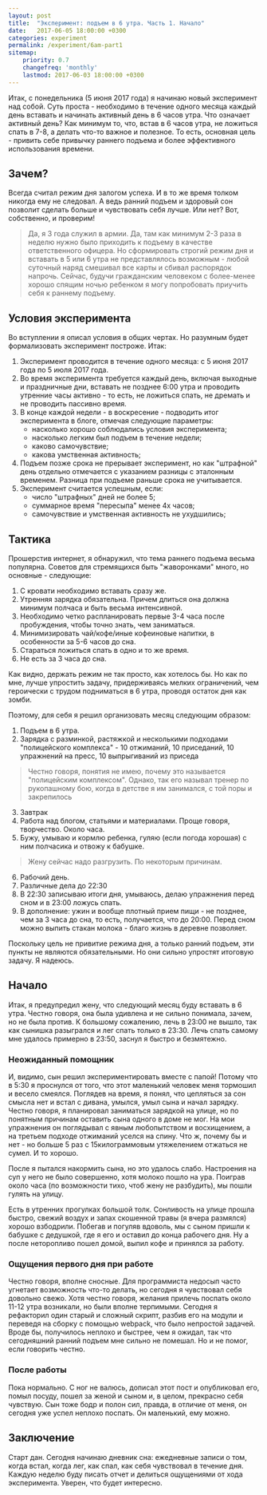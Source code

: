 ```yaml
---
layout: post
title:  "Эксперимент: подъем в 6 утра. Часть 1. Начало"
date:   2017-06-05 18:00:00 +0300
categories: experiment
permalink: /experiment/6am-part1
sitemap:
    priority: 0.7
    changefreq: 'monthly'
    lastmod: 2017-06-03 18:00:00 +0300
---
```

Итак, с понедельника (5 июня 2017 года) я начинаю новый эксперимент над собой. Суть проста - необходимо в течение одного месяца каждый день вставать и начинать активный день в 6 часов утра. Что означает активный день? Как минимум то, что, встав в 6 часов утра, не ложиться спать в 7-8, а делать что-то важное и полезное.  То есть, основная цель - привить себе привычку раннего подъема и более эффективного использования времени. 

## Зачем?

Всегда считал режим дня залогом успеха. И в то же время толком никогда ему не следовал. А ведь ранний подъем и здоровый сон позволит сделать больше и чувствовать себя лучше. Или нет? Вот, собственно, и проверим!

> Да, я 3 года служил в армии. Да, там как минимум 2-3 раза в неделю нужно было приходить к подъему в качестве ответственного офицера. Но сформировать строгий режим дня и вставать в 5 или 6 утра не представлялось возможным - любой суточный наряд смешивал все карты и сбивал распорядок напрочь. Сейчас, будучи гражданским человеком с более-менее хорошо спящим ночью ребенком я могу попробовать приучить себя к раннему подъему.

## Условия эксперимента

Во вступлении я описал условия в общих чертах. Но разумным будет формализовать эксперимент построже. Итак:

1. Эксперимент проводится в течение одного месяца: с 5 июня 2017 года по 5 июля 2017 года.
2. Во время эксперимента требуется каждый день, включая выходные и праздничные дни, вставать не позднее 6:00 утра и проводить утренние часы активно - то есть, не ложиться спать, не дремать и не проводить пассивно время.
3. В конце каждой недели - в воскресение - подводить итог эксперимента в блоге, отмечая следующие параметры:
    - насколько хорошо соблюдались условия эксперимента;
    - насколько легким был подъем в течение недели;
    - каково самочувствие;
    - какова умственная активность;
4. Подъем позже срока не прерывает эксперимент, но как "штрафной" день отдельно отмечается с указанием разницы с эталонным временем. Разница при подъеме раньше срока не учитывается.
5. Эксперимент считается успешным, если:
    - число "штрафных" дней не более 5;
    - суммарное время "пересыпа" менее 4х часов;
    - самочувствие и умственная активность не ухудшились;

## Тактика

Прошерстив интернет, я обнаружил, что тема раннего подъема весьма популярна. Советов для стремящихся быть "жаворонками" много, но основные - следующие:

1. С кровати необходимо вставать сразу же.
2. Утренняя зарядка обязательна. Причем длиться она должна минимум полчаса и быть весьма интенсивной.
3. Необходимо четко распланировать первые 3-4 часа после пробуждения, чтобы точно знать, чем заниматься.
4. Минимизировать чай/кофе/иные кофеиновые напитки, в особенности за 5-6 часов до сна.
5. Стараться ложиться спать в одно и то же время.
6. Не есть за 3 часа до сна.

Как видно, держать режим не так просто, как хотелось бы. Но как по мне, лучше упростить задачу, придерживаясь мелких ограничений, чем героически с трудом подниматься в 6 утра, проводя остаток дня как зомби.

Поэтому, для себя я решил организовать месяц следующим образом:

1. Подъем в 6 утра. 
2. Зарядка с разминкой, растяжкой и несколькими подходами "полицейского комплекса" - 10 отжиманий, 10 приседаний, 10 упражнений на пресс, 10 выпрыгиваний из приседа
> Честно говоря, понятия не имею, почему это называется "полицейским комплексом". Однако, так его называл тренер по рукопашному бою, когда в детстве я им занимался, с той поры и закрепилось

3. Завтрак
4. Работа над блогом, статьями и материалами. Проще говоря, творчество. Около часа.
5. Бужу, умываю и кормлю ребенка, гуляю (если погода хорошая) с ним полчасика и отвожу к бабушке.
> Жену сейчас надо разгрузить. По некоторым причинам.

6. Рабочий день.
7. Различные дела до 22:30
8. В 22:30 записываю итоги дня, умываюсь, делаю упражнения перед сном и в 23:00 ложусь спать.
9. В дополнение: ужин и вообще плотный прием пищи - не позднее, чем за 3 часа до сна, то есть, получается, что до 20:00. Перед сном можно выпить стакан молока - благо жизнь в деревне позволяет.

Поскольку цель не привитие режима дня, а только ранний подъем, эти пункты не являются обязательными. Но они сильно упростят итоговую задачу. Я надеюсь.

## Начало

Итак, я предупредил жену, что следующий месяц буду вставать в 6 утра. Честно говоря, она была удивлена и не сильно понимала, зачем, но не была против. К большому сожалению, лечь в 23:00 не вышло, так как сынишка разыгрался и лег спать только в 23:30. Лечь спать самому мне удалось примерно в 23:50, заснул я быстро и безмятежно. 

### Неожиданный помощник

И, видимо, сын решил экспериментировать вместе с папой! Потому что в 5:30 я проснулся от того, что этот маленький человек меня тормошил и весело смеялся. Поглядев на время, я понял, что цепляться за сон смысла нет и встал с дивана, умылся, умыл сына и начал зарядку. Честно говоря, я планировал заниматься зарядкой на улице, но по понятным причинам оставить сына одного в доме не мог. На мои упражнения он поглядывал с явным любопытством и восхищением, а на третьем подходе отжиманий уселся на спину. Что ж, почему бы и нет - но больше 5 раз с 15килограммовым утяжелением отжаться не сумел. И то хорошо.

После я пытался накормить сына, но это удалось слабо. Настроения на суп у него не было совершенно, хотя молоко пошло на ура. Поиграв около часа (по возможности тихо, чтоб жену не разбудить), мы пошли гулять на улицу. 

Есть в утренних прогулках большой толк. Сонливость на улице прошла быстро, свежий воздух и запах скошенной травы (я вчера размялся) хорошо взбодрили. Побегав и погуляв вдоволь, мы с сыном пришли к бабушке с дедушкой, где я его и оставил до конца рабочего дня. Ну а после неторопливо пошел домой, выпил кофе и принялся за работу.

### Ощущения первого дня при работе

Честно говоря, вполне сносные. Для программиста недосып часто угнетает возможность что-то делать, но сегодня я чувствовал себя довольно свежо. Хотя честно говоря, желания прилечь поспать около 11-12 утра возникали, но были вполне терпимыми. Сегодня я рефакторил один старый и сложный скрипт, разбив его на модули и переведя на сборку с помощью webpack, что было непростой задачей. Вроде бы, получилось неплохо и быстрее, чем я ожидал, так что сегодняшний ранний подъем мне сильно не помешал. Но и не помог, если говорить честно.

### После работы

Пока нормально. С ног не валюсь, дописал этот пост и опубликовал его, помыл посуду, пошел за женой и сыном и, в целом, прекрасно себя чувствую. Сын тоже бодр и полон сил, правда, в отличие от меня, он сегодня уже успел неплохо поспать. Он маленький, ему можно.

## Заключение

Старт дан. Сегодня начинаю дневник сна: ежедневные записи о том, когда встал, когда лег, как спал, как себя чувствовал в течение дня. Каждую неделю буду писать отчет и делиться ощущениями от хода эксперимента. Уверен, что будет интересно.

